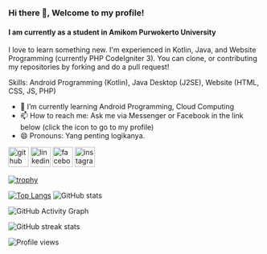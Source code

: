 ### Hi there 👋, Welcome to my profile!
#### I am currently as a student in Amikom Purwokerto University
I love to learn something new. I'm experienced in Kotlin, Java, and Website Programming (currently PHP CodeIgniter 3). You can clone, or contributing my repositories by forking and do a pull request!

Skills: Android Programming (Kotlin), Java Desktop (J2SE), Website (HTML, CSS, JS, PHP)

- 🌱 I’m currently learning Android Programming, Cloud Computing 
- 📫 How to reach me: Ask me via Messenger or Facebook in the link below (click the icon to go to my profile) 
- 😄 Pronouns: Yang penting logikanya. 


[<img src='https://cdn.jsdelivr.net/npm/simple-icons@3.0.1/icons/github.svg' alt='github' height='40'>](https://github.com/dwichan0905)  [<img src='https://cdn.jsdelivr.net/npm/simple-icons@3.0.1/icons/linkedin.svg' alt='linkedin' height='40'>](https://www.linkedin.com/in/dwichan0905/)  [<img src='https://cdn.jsdelivr.net/npm/simple-icons@3.0.1/icons/facebook.svg' alt='facebook' height='40'>](https://www.facebook.com/CdrScNET89)  [<img src='https://cdn.jsdelivr.net/npm/simple-icons@3.0.1/icons/instagram.svg' alt='instagram' height='40'>](https://www.instagram.com/dwichan0905/)  

[![trophy](https://github-profile-trophy.vercel.app/?username=dwichan0905)](https://github.com/ryo-ma/github-profile-trophy)

[![Top Langs](https://github-readme-stats.vercel.app/api/top-langs/?username=dwichan0905)](https://github.com/anuraghazra/github-readme-stats) ![GitHub stats](https://github-readme-stats.vercel.app/api?username=dwichan0905&show_icons=true&count_private=true)  

![GitHub Activity Graph](https://activity-graph.herokuapp.com/graph?username=dwichan0905)  

![GitHub streak stats](https://github-readme-streak-stats.herokuapp.com/?user=dwichan0905)  

![Profile views](https://gpvc.arturio.dev/dwichan0905)  

